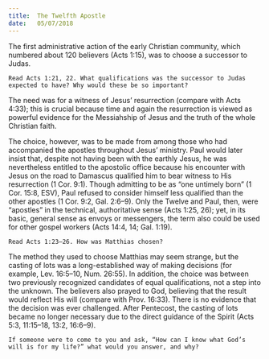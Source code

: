```yaml
---
title:  The Twelfth Apostle
date:   05/07/2018
---
```



The first administrative action of the early Christian community, which numbered about 120 believers (Acts 1:15), was to choose a successor to Judas.

`Read Acts 1:21, 22. What qualifications was the successor to Judas expected to have? Why would these be so important?`

The need was for a witness of Jesus’ resurrection (compare with Acts 4:33); this is crucial because time and again the resurrection is viewed as powerful evidence for the Messiahship of Jesus and the truth of the whole Christian faith.  

The choice, however, was to be made from among those who had accompanied the apostles throughout Jesus’ ministry. Paul would later insist that, despite not having been with the earthly Jesus, he was nevertheless entitled to the apostolic office because his encounter with Jesus on the road to Damascus qualified him to bear witness to His resurrection (1 Cor. 9:1). Though admitting to be as “one untimely born” (1 Cor. 15:8, ESV), Paul refused to consider himself less qualified than the other apostles (1 Cor. 9:2, Gal. 2:6–9). Only the Twelve and Paul, then, were “apostles” in the technical, authoritative sense (Acts 1:25, 26); yet, in its basic, general sense as envoys or messengers, the term also could be used for other gospel workers (Acts 14:4, 14; Gal. 1:19).

`Read Acts 1:23–26. How was Matthias chosen?`

The method they used to choose Matthias may seem strange, but the casting of lots was a long-established way of making decisions (for example, Lev. 16:5–10, Num. 26:55). In addition, the choice was between two previously recognized candidates of equal qualifications, not a step into the unknown. The believers also prayed to God, believing that the result would reflect His will (compare with Prov. 16:33). There is no evidence that the decision was ever challenged. After Pentecost, the casting of lots became no longer necessary due to the direct guidance of the Spirit (Acts 5:3, 11:15–18, 13:2, 16:6–9). 

`If someone were to come to you and ask, “How can I know what God’s will is for my life?” what would you answer, and why?`